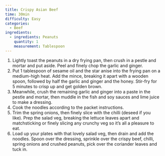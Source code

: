 ```yaml
---
title: Crispy Asian Beef
time: 30min
difficulty: Easy
categories:
  - Beef
ingredients:
  - ingredients: Peanuts
    quantity: 1
    measurement: Tablespoon
---
```


1. Lightly toast the peanuts in a dry frying pan, then crush in a pestle and mortar and put aside. Peel and finely chop the garlic and ginger.
2. Put 1 tablespoon of sesame oil and the star anise into the frying pan on a medium-high heat. Add the mince, breaking it apart with a wooden spoon, followed by half the garlic and ginger and the honey. Stir-fry for 5 minutes to crisp up and get golden brown.
3. Meanwhile, crush the remaining garlic and ginger into a paste in the pestle and mortar, then muddle in the fish and soy sauces and lime juice to make a dressing.
4. Cook the noodles according to the packet instructions.
5. Trim the spring onions, then finely slice with the chilli (deseed if you like). Prep the salad veg, breaking the lettuce leaves apart and matchsticking or finely slicing any crunchy veg so it’s all a pleasure to eat.
6. Load up your plates with that lovely salad veg, then drain and add the noodles. Spoon over the dressing, sprinkle over the crispy beef, chilli, spring onions and crushed peanuts, pick over the coriander leaves and tuck in.